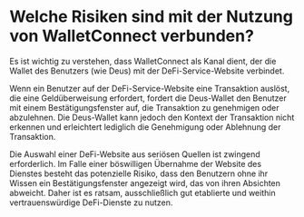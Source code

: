 # Welche Risiken sind mit der Nutzung von WalletConnect verbunden?

Es ist wichtig zu verstehen, dass WalletConnect als Kanal dient, der die Wallet des Benutzers (wie Deus) mit der DeFi-Service-Website verbindet.

Wenn ein Benutzer auf der DeFi-Service-Website eine Transaktion auslöst, die eine Geldüberweisung erfordert, fordert die Deus-Wallet den Benutzer mit einem Bestätigungsfenster auf, die Transaktion zu genehmigen oder abzulehnen. Die Deus-Wallet kann jedoch den Kontext der Transaktion nicht erkennen und erleichtert lediglich die Genehmigung oder Ablehnung der Transaktion.

Die Auswahl einer DeFi-Website aus seriösen Quellen ist zwingend erforderlich. Im Falle einer böswilligen Übernahme der Website des Dienstes besteht das potenzielle Risiko, dass den Benutzern ohne ihr Wissen ein Bestätigungsfenster angezeigt wird, das von ihren Absichten abweicht. Daher ist es ratsam, ausschließlich gut etablierte und weithin vertrauenswürdige DeFi-Dienste zu nutzen.